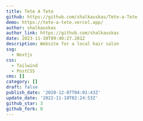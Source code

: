 ```yaml
---
title: Tete A Tete
github: https://github.com/shalkauskas/Tete-a-Tete
demo: https://tete-a-tete.vercel.app/
author: shalkauskas
author_link: https://github.com/shalkauskas
date: 2023-11-30T09:40:27.201Z
description: Website for a local hair salon
ssg:
  - Nextjs
css:
  - Tailwind
  - PostCSS
cms: []
category: []
draft: false
publish_date: '2020-12-07T04:01:43Z'
update_date: '2022-11-10T02:24:53Z'
github_star: 3
github_fork: 0
---
```

